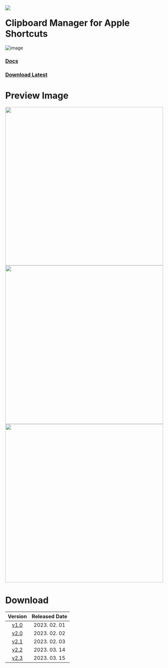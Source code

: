 <img align=left src="https://hits.seeyoufarm.com/api/count/incr/badge.svg?url=https%3A%2F%2Fgithub.com%2FEliF-Lee%2FEliF-Lee&count_bg=%236495ED&title_bg=%23555555&icon=aiqfome.svg&icon_color=%23F0FFFF&title=Thanks+for+Visiting&edge_flat=false" />

# Clipboard Manager for Apple Shortcuts
![image](https://user-images.githubusercontent.com/66173558/225175694-1491bf36-02d5-4ed2-9c7b-739e02e8857a.png)


### [Docs](https://lif-lee.notion.site/Clipboard-Manager-for-Apple-Shortcuts-260f40b2c4be4181b00a17638e4ccb1a)

### [Download Latest](https://github.com/Clipboard-Manager/Clipboard-Manager/releases/latest)



# Preview Image

<img src="https://user-images.githubusercontent.com/66173558/225060735-116c8ded-5f33-4828-9301-96c504fc0613.png" width="500">

<img src="https://user-images.githubusercontent.com/66173558/225175840-8ac48218-3f1d-4409-b9aa-0632f8a973ca.png" width="500">

<img src="https://user-images.githubusercontent.com/66173558/225197486-8ff7aa91-eb87-4047-807c-cbe30b9c4192.png" width="500">



# Download

| Version | Released Date |
| :-------------: | :-------------: |
| [v1.0](https://github.com/Clipboard-Manager/Clipboard-Manager/releases/tag/v1.0) | 2023. 02. 01 |
| [v2.0](https://github.com/Clipboard-Manager/Clipboard-Manager/releases/tag/v2.0) | 2023. 02. 02 |
| [v2.1](https://github.com/Clipboard-Manager/Clipboard-Manager/releases/tag/v2.1) | 2023. 02. 03 |
| [v2.2](https://github.com/Clipboard-Manager/Clipboard-Manager/releases/tag/v2.2) | 2023. 03. 14 |
| [v2.3](https://github.com/Clipboard-Manager/Clipboard-Manager/releases/tag/v2.3) | 2023. 03. 15 |
